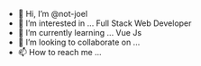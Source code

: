 - 👋 Hi, I’m @not-joel
- 👀 I’m interested in ... Full Stack Web Developer
- 🌱 I’m currently learning ... Vue Js
- 💞️ I’m looking to collaborate on ...
- 📫 How to reach me ...

<!---
not-joel/not-joel is a ✨ special ✨ repository because its `README.md` (this file) appears on your GitHub profile.
You can click the Preview link to take a look at your changes.
--->
